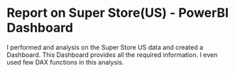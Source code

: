 # Report on Super Store(US) - PowerBI Dashboard
I performed and analysis on the Super Store US data and created a Dashboard.
This Dashboard provides all the required information.
I even used few DAX functions in this analysis.
